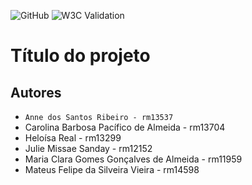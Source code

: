 <!-- @format -->

![GitHub](https://img.shields.io/github/license/Anne-Ribeiro/2emia-projeto?style=for-the-badge)
![W3C Validation](https://img.shields.io/w3c-validation/default?style=for-the-badge&targetUrl=https%3A%2F%2Fanne-ribeiro.github.io%2F2emia-projeto%2F)

# Título do projeto

## Autores

- `Anne dos Santos Ribeiro - rm13537`
- Carolina Barbosa Pacífico de Almeida - rm13704
- Heloísa Real - rm13299
- Julie Missae Sanday - rm12152
- Maria Clara Gomes Gonçalves de Almeida - rm11959
- Mateus Felipe da Silveira Vieira - rm14598
